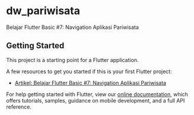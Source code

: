 # dw_pariwisata

Belajar Flutter Basic #7: Navigation Aplikasi Pariwisata

## Getting Started

This project is a starting point for a Flutter application.

A few resources to get you started if this is your first Flutter project:

- [Artikel: Belajar Flutter Basic #7: Navigation Aplikasi Pariwisata](https://daengweb.id/belajar-flutter-basic-7-navigation-aplikasi-pariwisata)

For help getting started with Flutter, view our
[online documentation](https://flutter.dev/docs), which offers tutorials,
samples, guidance on mobile development, and a full API reference.
